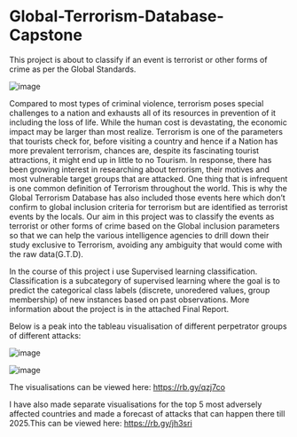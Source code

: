 # Global-Terrorism-Database-Capstone
This project is about to classify if an event is  terrorist or other forms of crime as per the Global Standards.

![image](https://user-images.githubusercontent.com/60847819/92307749-30cc4080-efb6-11ea-98f8-06230ca075f0.png)

Compared to most types of criminal violence, terrorism poses special challenges to a nation and exhausts all of its resources in prevention of it including the loss of life. While the human cost is devastating, the economic impact may be larger than most realize. Terrorism is one of the parameters that tourists check for, before visiting a country and hence if a Nation has more prevalent terrorism, chances are, despite its fascinating tourist attractions, it might end up in little to no Tourism. 
In response, there has been growing interest in researching about terrorism, their motives and most vulnerable target groups that are attacked. One thing that is infrequent is one common definition of Terrorism throughout the world. This is why the Global Terrorism Database has also included those events here which don’t confirm to global inclusion criteria for terrorism but are identified as terrorist events by the locals.
Our aim in this project was to classify the events as terrorist or other forms of crime based on the Global inclusion parameters so that we can help the various intelligence agencies to drill down their study exclusive to Terrorism, avoiding any ambiguity that would come with the raw data(G.T.D).

In the course of this project i use Supervised learning classification.
Classification is a subcategory of supervised learning where the goal is to predict the categorical class labels (discrete, unoredered values, group membership) of new instances based on past observations.
More information about the project is in the attached Final Report.

Below is a peak into the tableau visualisation of different perpetrator groups of different attacks:

![image](https://user-images.githubusercontent.com/60847819/92307930-64f43100-efb7-11ea-8ad3-1783388b8742.png)

![image](https://user-images.githubusercontent.com/60847819/92308048-7be75300-efb8-11ea-9fb5-e44dcfa640bb.png)

The visualisations can be viewed here: https://rb.gy/qzj7co

I have also made separate visualisations for the top 5 most adversely affected countries and made a forecast of attacks that can happen there till 2025.This can be viewed here: https://rb.gy/jh3sri

